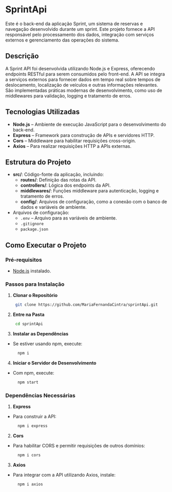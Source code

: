 # SprintApi

Este é o back-end da aplicação Sprint, um sistema de reservas e navegação desenvolvido durante um sprint. Este projeto fornece a API responsável pelo processamento dos dados, integração com serviços externos e gerenciamento das operações do sistema.

## Descrição

A Sprint API foi desenvolvida utilizando Node.js e Express, oferecendo endpoints RESTful para serem consumidos pelo front-end. A API se integra a serviços externos para fornecer dados em tempo real sobre tempos de deslocamento, localização de veículos e outras informações relevantes. São implementadas práticas modernas de desenvolvimento, como uso de middlewares para validação, logging e tratamento de erros.

## Tecnologias Utilizadas

- **Node.js** – Ambiente de execução JavaScript para o desenvolvimento do back-end.
- **Express** – Framework para construção de APIs e servidores HTTP.
- **Cors** – Middleware para habilitar requisições cross-origin.
- **Axios** – Para realizar requisições HTTP a APIs externas.

## Estrutura do Projeto

- **src/**: Código-fonte da aplicação, incluindo:
  - **routes/**: Definição das rotas da API.
  - **controllers/**: Lógica dos endpoints da API.
  - **middlewares/**: Funções middleware para autenticação, logging e tratamento de erros.
  - **config/**: Arquivos de configuração, como a conexão com o banco de dados e variáveis de ambiente.
- Arquivos de configuração:
  - `.env` – Arquivo para as variáveis de ambiente.
  - `.gitignore`
  - `package.json`

## Como Executar o Projeto

### Pré-requisitos

- [Node.js](https://nodejs.org/) instalado.

### Passos para Instalação

1. **Clonar o Repositório**

   ```bash
    git clone https://github.com/MariaFernandaCintra/sprintApi.git

   ```

2. **Entre na Pasta**

   ```bash
    cd sprintApi
   ```

3. **Instalar as Dependências**

- Se estiver usando npm, execute:

  ```bash
    npm i
  ```

4. **Iniciar o Servidor de Desenvolvimento**

- Com npm, execute:
  ```bash
    npm start
  ```

### Dependências Necessárias

1. **Express**

- Para construir a API:

  ```bash
    npm i express
  ```

2. **Cors**

- Para habilitar CORS e permitir requisições de outros domínios:

  ```bash
    npm i cors
  ```

3. **Axios**

- Para integrar com a API utilizando Axios, instale:

  ```bash
    npm i axios
  ```
